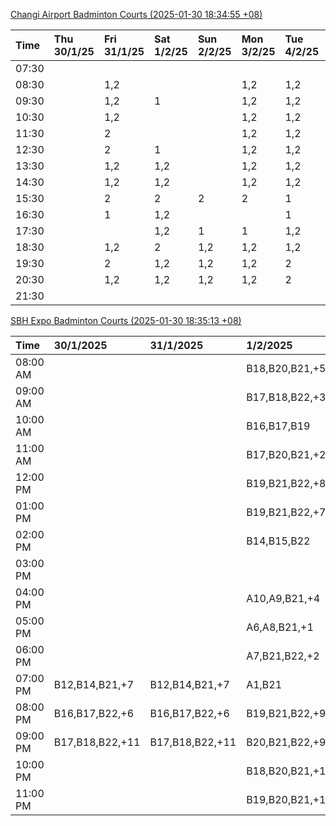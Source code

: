[Changi Airport Badminton Courts (2025-01-30 18:34:55 +08)](https://www.carc.org.sg/FacilityBooking.aspx)

| Time   | Thu 30/1/25   | Fri 31/1/25   | Sat 1/2/25   | Sun 2/2/25   | Mon 3/2/25   | Tue 4/2/25   | Wed 5/2/25   |
|:-------|:--------------|:--------------|:-------------|:-------------|:-------------|:-------------|:-------------|
| 07:30  |               |               |              |              |              |              |              |
| 08:30  |               | 1,2           |              |              | 1,2          | 1,2          | 1,2          |
| 09:30  |               | 1,2           | 1            |              | 1,2          | 1,2          | 1,2          |
| 10:30  |               | 1,2           |              |              | 1,2          | 1,2          | 1,2          |
| 11:30  |               | 2             |              |              | 1,2          | 1,2          | 1,2          |
| 12:30  |               | 2             | 1            |              | 1,2          | 1,2          | 1,2          |
| 13:30  |               | 1,2           | 1,2          |              | 1,2          | 1,2          | 1,2          |
| 14:30  |               | 1,2           | 1,2          |              | 1,2          | 1,2          | 1,2          |
| 15:30  |               | 2             | 2            | 2            | 2            | 1            | 1,2          |
| 16:30  |               | 1             | 1,2          |              |              | 1            | 1,2          |
| 17:30  |               |               | 1,2          | 1            | 1            | 1,2          | 1,2          |
| 18:30  |               | 1,2           | 2            | 1,2          | 1,2          | 1,2          |              |
| 19:30  |               | 2             | 1,2          | 1,2          | 1,2          | 2            |              |
| 20:30  |               | 1,2           | 1,2          | 1,2          | 1,2          | 2            | 1,2          |
| 21:30  |               |               |              |              |              |              |              |

[SBH Expo Badminton Courts (2025-01-30 18:35:13 +08)](https://singaporebadmintonhall.getomnify.com/widgets/O3MRKGBH359GA55KHMG1RD)

| Time     | 30/1/2025       | 31/1/2025       | 1/2/2025        | 2/2/2025        | 3/2/2025        | 4/2/2025        | 5/2/2025        |
|:---------|:----------------|:----------------|:----------------|:----------------|:----------------|:----------------|:----------------|
| 08:00 AM |                 |                 | B18,B20,B21,+5  | B17,B21,B22,+7  | B20,B21,B22,+12 | B19,B21,B22,+14 | B19,B21,B22,+19 |
| 09:00 AM |                 |                 | B17,B18,B22,+3  | B21             | B15             | B19,B21,B22,+14 | B19,B21,B22,+19 |
| 10:00 AM |                 |                 | B16,B17,B19     | A2,B17,B21      |                 | B19,B21,B22,+18 | B19,B21,B22,+17 |
| 11:00 AM |                 |                 | B17,B20,B21,+2  | A2,B11,B17      | A7,A8,A9,+1     | B19,B21,B22,+18 | B19,B21,B22,+18 |
| 12:00 PM |                 |                 | B19,B21,B22,+8  | B14,B17,B20,+11 | B15,B16,B17,+5  | B19,B21,B22,+11 | B19,B21,B22,+19 |
| 01:00 PM |                 |                 | B19,B21,B22,+7  | A9,B17,B18,+8   | B19,B21,B22,+8  | B20,B21,B22,+10 | B19,B21,B22,+19 |
| 02:00 PM |                 |                 | B14,B15,B22     | A7,A9,B17,+2    | A7,A8           | B20,B21,B22,+15 | B19,B21,B22,+19 |
| 03:00 PM |                 |                 |                 | B20,B22         | A8,B11          | A3,B11,B18,+2   | B19,B20,B21,+8  |
| 04:00 PM |                 |                 | A10,A9,B21,+4   | B12,B13,B15,+3  | B11             | A2,A3           | B15,B16,B21,+3  |
| 05:00 PM |                 |                 | A6,A8,B21,+1    | A10,A5,A7,+1    | B12,B13,B17,+5  | A3,B13,B14,+2   | B16,B21         |
| 06:00 PM |                 |                 | A7,B21,B22,+2   | A2,A5,B21       | A10,A9,B21,+6   | B13,B14,B15,+6  | A10,B16,B21     |
| 07:00 PM | B12,B14,B21,+7  | B12,B14,B21,+7  | A1,B21          | B19,B20,B21,+1  | B16,B19,B21,+11 | B19,B21,B22,+10 | A10,B21,B22     |
| 08:00 PM | B16,B17,B22,+6  | B16,B17,B22,+6  | B19,B21,B22,+9  | B13,B14,B16,+8  | B20,B21,B22,+17 |                 |                 |
| 09:00 PM | B17,B18,B22,+11 | B17,B18,B22,+11 | B20,B21,B22,+9  | B13,B14,B22,+10 | B20,B21,B22,+18 |                 |                 |
| 10:00 PM |                 |                 | B18,B20,B21,+11 | B20,B21,B22,+17 | A10,A8,A9,+7    | A10,A8,A9,+7    | A10,A8,A9,+7    |
| 11:00 PM |                 |                 | B19,B20,B21,+14 | B20,B21,B22,+18 | A10,A8,A9,+7    | A10,A8,A9,+7    | A10,A8,A9,+7    |
